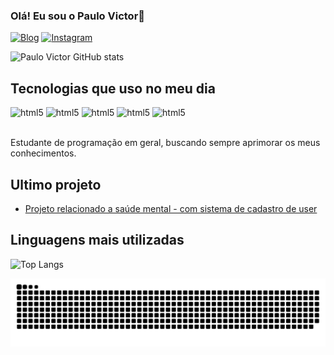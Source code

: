 ### Olá! Eu sou o Paulo Victor👋

[![Blog](https://img.shields.io/badge/dev.to-0A0A0A?style=for-the-badge&logo=devdotto&logoColor=white)](https://vivamenteofi.rf.gd)
[![Instagram](https://img.shields.io/badge/Instagram-E4405F?style=for-the-badge&logo=instagram&logoColor=white)](https://www.instagram.com/gamejp202/)

![Paulo Victor GitHub stats](https://github-readme-stats.vercel.app/api?username=Paulo854&show_icons=true&theme=onedark)

## Tecnologias que uso no meu dia

<div style="display: inline_block">
    <img aling="center" alt="html5" src="https://img.shields.io/badge/HTML-239120?style=for-the-badge&logo=html5&logoColor=white">
    <img aling="center" alt="html5" src="https://img.shields.io/badge/CSS-239120?&style=for-the-badge&logo=css3&logoColor=white">
    <img aling="center" alt="html5" src="https://img.shields.io/badge/JavaScript-F7DF1E?style=for-the-badge&logo=javascript&logoColor=black">
    <img aling="center" alt="html5" src="https://img.shields.io/badge/PHP-777BB4?style=for-the-badge&logo=php&logoColor=white">
    <img aling="center" alt="html5" src="https://img.shields.io/badge/Java-ED8B00?style=for-the-badge&logo=openjdk&logoColor=white">
</div><br>

Estudante de programação em geral, buscando sempre aprimorar os meus conhecimentos.

## Ultimo projeto 

- [Projeto relacionado a saúde mental - com sistema de cadastro de user](https://vivamenteofi.rf.gd)

## Linguagens mais utilizadas

![Top Langs](https://github-readme-stats.vercel.app/api/top-langs/?username=Paulo854&layout=compact)


![Snake animation](https://github.com/Paulo854/animation-repositorie/blob/main/github-contribution-grid-snake.svg)
